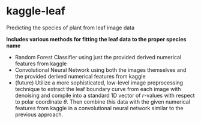 # kaggle-leaf
Predicting the species of plant from leaf image data

**Includes various methods for fitting the leaf data to the proper species name**
  * Random Forest Classifier using just the provided derived numerical features from kaggle
  * Convolutional Neural Network using both the images themselves and the provided derived numerical features from kaggle
  * (future) Utilize a more sophisticated, low-level image preprocessing technique to extract the leaf boundary curve from each image with denoising and compile into a standard 1D vector of $r$-values with respect to polar coordinate $\theta$. Then combine this data with the given numerical features from kaggle in a convolutional neural network similar to the previous approach.
